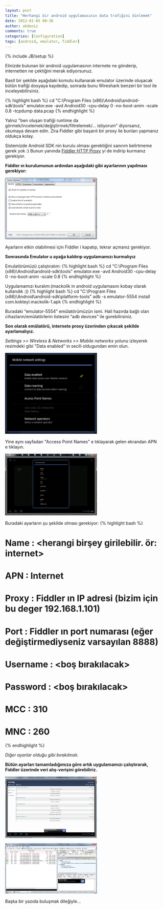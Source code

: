```yaml
---
layout: post
title: "Herhangi bir android uygulamasının data trafiğini dinlemek"
date: 2012-01-05 00:36
author: akdeniz
comments: true
categories: [Configuration]
tags: [android, emulator, fiddler]
---
```

{% include JB/setup %}

Elinizde bulunan bir android uygulamasının internete ne gönderip, internetten ne çektiğini merak ediyorsunuz.

Basit bir şekilde aşağıdaki komutu kullanarak emulator üzerinde oluşacak bütün trafiği dosyaya kaydedip, sonrada bunu Wireshark benzeri bir tool ile inceleyebilirsiniz.

{% highlight bash %}
cd "C:\Program Files (x86)\Android\android-sdk\tools\"
emulator.exe -avd Android30 -cpu-delay 0 -no-boot-anim -scale 0.8 -tcpdump data.pcap
{% endhighlight %}

Yalnız "ben oluşan trafiği runtime da görmek/incelemek/değiştirmek/filtrelemek/... istiyorum" diyorsanız, okumaya devam edin. Zira Fiddler gibi başarılı bir proxy ile bunları yapmanız oldukça kolay.

Sistemizde Android SDK nin kurulu olması gerektiğini sanırım belirtmeme gerek yok :) Bunun yanında <a href="http://www.fiddler2.com/fiddler2/" title="Fiddler HTTP Proxy" target="_blank">Fiddler HTTP Proxy</a> yi de indirip kurmanız gerekiyor.

**Fiddler ın kurulumunun ardından aşağıdaki gibi ayarlarının yapılması gerekiyor:**

<a href="/assets/media/posts/herhangi-bir-android-uygulamasinin-data-trafigini-dinlemek/1.png">![](/assets/media/posts/herhangi-bir-android-uygulamasinin-data-trafigini-dinlemek/1-300x200.png)</a>

Ayarların etkin olabilmesi için Fiddler i kapatıp, tekrar açmanız gerekiyor.

**Sonrasında Emulator u ayağa kaldırıp uygulamamızı kurmalıyız**

Emulatörümüzü çalıştıralım:
{% highlight bash %}
cd "C:\Program Files (x86)\Android\android-sdk\tools\"
emulator.exe -avd Android30 -cpu-delay 0 -no-boot-anim -scale 0.8
{% endhighlight %}

Uygulamamızı kuralım:(mackolik in android uygulamasını kobay olarak kullandık :))
{% highlight bash %}
cd "C:\Program Files (x86)\Android\android-sdk\platform-tools"
adb -s emulator-5554 install com.kokteyl.mackolik-1.apk
{% endhighlight %}

Buradaki “emulator-5554” emülatörümüzün ismi. Hali hazırda bağlı olan cihazların/emülatörlerin listesini “adb devices” ile gorebilirsiniz.

**Son olarak emülatörü, internete proxy üzerinden çıkacak şekilde ayarlamalıyız.**

*Settings &gt;&gt; Wireless &amp; Networks &gt;&gt; Mobile networks* yolunu izleyerek resimdeki gibi "Data enabled" in secili oldugundan emin olun.

<a href="/assets/media/posts/herhangi-bir-android-uygulamasinin-data-trafigini-dinlemek/emu_settings_2.png">![Internet erişimi](/assets/media/posts/herhangi-bir-android-uygulamasinin-data-trafigini-dinlemek/emu_settings_2-300x263.png)</a>

Yine aynı sayfadan "Access Point Names" e tıklayarak gelen ekrandan APN e tıklayın.

<a href="/assets/media/posts/herhangi-bir-android-uygulamasinin-data-trafigini-dinlemek/emu_settings_1.png">![APN Ayarları](/assets/media/posts/herhangi-bir-android-uygulamasinin-data-trafigini-dinlemek/emu_settings_1-300x200.png)</a>

Buradaki ayarların şu şekilde olması gerekiyor:
{% highlight bash %}
# Name : <herangi birşey girilebilir. ör: internet>
# APN : Internet
# Proxy : Fiddler ın IP adresi (bizim için bu deger 192.168.1.101)
# Port : Fiddler ın port numarası (eğer değiştirmediyseniz varsayılan 8888)
# Username : <boş bırakılacak>
# Password : <boş bırakılacak>
# MCC : 310
# MNC : 260
{% endhighlight %}

*Diğer ayarlar olduğu gibi bırakılmalı.*

**Bütün ayarları tamamladığımıza göre artık uygulamamızı çalıştırarak, Fiddler üzerinde veri alış-verişini görebiliriz.**

<a href="/assets/media/posts/herhangi-bir-android-uygulamasinin-data-trafigini-dinlemek/mackolik.png">![Mackolik Ekranı](/assets/media/posts/herhangi-bir-android-uygulamasinin-data-trafigini-dinlemek/mackolik-300x200.png)</a>

<a href="/assets/media/posts/herhangi-bir-android-uygulamasinin-data-trafigini-dinlemek/fiddler.png">![Fiddler Ekranı](/assets/media/posts/herhangi-bir-android-uygulamasinin-data-trafigini-dinlemek/fiddler-300x163.png)</a>

Başka bir yazıda buluşmak dileğiyle...
